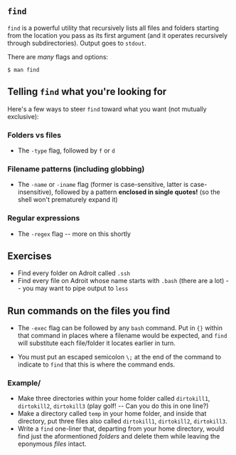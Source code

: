 ## `find`

`find` is a powerful utility that recursively lists all files and folders starting from the location you pass as its first argument
(and it operates recursively through subdirectories).  Output goes to `stdout`.

There are *many* flags and options:
```shell
$ man find
```

## Telling `find` what you're looking for

Here's a few ways to steer `find` toward what you want (not mutually exclusive):

### Folders vs files

* The `-type` flag, followed by `f` or `d`

### Filename patterns (including globbing)

* The `-name` or `-iname` flag (former is case-sensitive, latter is case-insensitive),
followed by a pattern **enclosed in single quotes!** (so the shell won't prematurely expand it)

### Regular expressions

* The `-regex` flag -- more on this shortly


## Exercises

* Find every folder on Adroit called `.ssh`
* Find every file on Adroit whose name starts with `.bash`  (there are a lot) -- you may want to pipe output to `less`

## Run commands on the files you find

* The `-exec` flag can be followed by any `bash` command.  Put in `{}` within that command in places where a filename would be expected,
and `find` will substitute each file/folder it locates earlier in turn.

* You must put an escaped semicolon `\;` at the end of the command to indicate to `find` that this is where the command ends.



### Example/

* Make three directories within your home folder called `dirtokill1`, `dirtokill2`, `dirtokill3` (play golf! -- Can you do this in one line?)
* Make a directory called `temp` in your home folder, and inside that directory, put three files also called `dirtokill1`, `dirtokill2`, `dirtokill3`.
* Write a `find` one-liner that, departing from your home directory, would find just the aformentioned *folders* and delete them while leaving the eponymous *files* intact.



